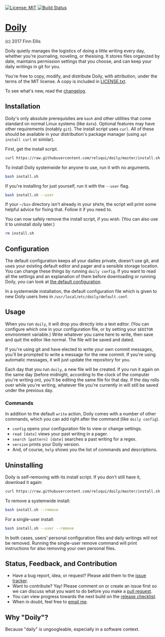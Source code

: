 [![License: MIT](https://img.shields.io/badge/License-MIT-yellow.svg)](https://opensource.org/licenses/MIT)
[![Build Status](https://travis-ci.org/relsqui/doily.svg?branch=master)](https://travis-ci.org/relsqui/doily)

# [Doily](https://github.com/relsqui/doily)
(c) 2017 Finn Ellis

Doily quietly manages the logistics of doing a little writing every day,
whether you're journaling, noveling, or thesising. It stores files organized by
date, maintains permission settings that you choose, and can keep your daily
writings in git for you.

You're free to copy, modify, and distribute Doily, with attribution, under the
terms of the MIT license. A copy is included in [LICENSE.txt](LICENSE.txt).

To see what's new, read the [changelog](CHANGELOG.md).


## Installation

Doily's only absolute prerequisites are `bash` and other utilities that come
standard on normal Linux systems (like `date`). Optional features may have
other requirements (notably `git`). The install script uses `curl`. All of
these should be available in your distribution's package manager (using
`apt install curl` or similar).

First, get the install script.

```bash
curl https://raw.githubusercontent.com/relsqui/doily/master/install.sh -o install.sh
```

To install Doily systemwide for anyone to use, run it with no arguments.

```bash
bash install.sh
```

If you're installing for just yourself, run it with the `--user` flag.

```bash
bash install.sh --user
```

If your `~/bin` directory isn't already in your `$PATH`, the script will print
some helpful advice for fixing that. Follow it if you need to.

You can now safely remove the install script, if you wish. (You can also use
it to uninstall doily later.)

```bash
rm install.sh
```


## Configuration

The default configuration keeps all your dailies private, doesn't use git, and
uses your existing default editor and pager and a sensible storage location.
You can change these things by running `doily config`. If you want to read all
the settings and an explanation of them before downloading or running Doily, you
can look at [the default configuration](default.conf).

In a systemwide installation, the default configuration file which is given to
new Doily users lives in `/usr/local/etc/doily/default.conf`.


## Usage

When you run `doily`, it will drop you directly into a text editor. (You can
configure which one in your configuration file, or by setting your `$EDITOR`
environment variable.) Write whatever you came here to write, then save and
quit the editor like normal. The file will be saved and dated.

If you're using git and have elected to write your own commit messages, you'll
be prompted to write a message for the new commit. If you're using automatic
messages, it will just update the repository for you.

Each day that you run `doily`, a new file will be created. If you run it again
on the same day (before midnight, according to the clock of the computer
you're writing on), you'll be editing the same file for that day. If the
day rolls over while you're writing, whatever file you're currently in will
still be saved under the previous day.

### Commands

In addition to the default `write` action, Doily comes with a number of other
commands, which you can add right after the command (like `doily config`).

* `config` opens your configuration file to view or change settings.
* `read [date]` views your past writing in a pager.
* `search [pattern] [date]` searches a past writing for a regex.
* `version` prints your Doily version.
* And, of course, `help` shows you the list of commands and descriptions.

## Uninstalling

Doily is self-removing with its install script. If you don't still have it,
download it again:

```bash
curl https://raw.githubusercontent.com/relsqui/doily/master/install.sh -o install.sh
```

To remove a systemwide install:

```bash
bash install.sh --remove
```

For a single-user install:

```bash
bash install.sh --user --remove
```

In both cases, users' personal configuration files and daily writings will
not be removed. Running the single-user remove command will print instructions
for also removing your own personal files.


## Status, Feedback, and Contribution

* Have a bug report, idea, or request? Please add them to the
  [issue tracker](https://github.com/relsqui/doily/issues).
* Want to contribute? Yay! Please comment on or create an issue first so we
  can discuss what you want to do before you make a
  [pull request](https://www.thinkful.com/learn/github-pull-request-tutorial/).
* You can view progress towards the next build on the
  [release checklist](CHECKLIST.md).
* When in doubt, feel free to [email me](mailto:relsqui@chiliahedron.com).

## Why "Doily"?

Because "daily" is ungoogleable, especially in a software context.
